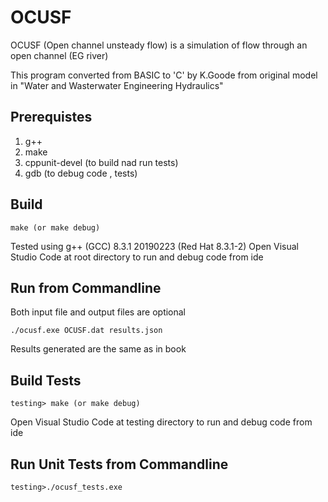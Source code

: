
# OCUSF

OCUSF (Open channel unsteady flow) is a simulation of flow through an open channel (EG river) 

This program converted from BASIC to 'C' by K.Goode from original model in  "Water and Wasterwater Engineering Hydraulics"

## Prerequistes
1. g++
2. make
3. cppunit-devel (to build nad run tests)
4. gdb (to debug code , tests)

## Build
```console
make (or make debug)
```
Tested using g++ (GCC) 8.3.1 20190223 (Red Hat 8.3.1-2)
Open Visual Studio Code at root directory to run and debug code from ide

## Run from Commandline
Both input file and output files are optional  
```console
./ocusf.exe OCUSF.dat results.json
```
Results generated are the same as in book


## Build Tests
```console
testing> make (or make debug)
```
Open Visual Studio Code at testing directory to run and debug code from ide

## Run Unit Tests from Commandline

```console
testing>./ocusf_tests.exe
```

